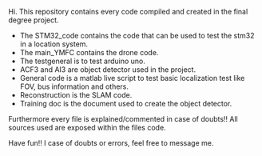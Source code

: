 
Hi. This repository contains every code compiled and created in the final degree project.

- The STM32_code contains the code that can be used to test the stm32 in a location system.
- The main_YMFC contains the drone code.
- The testgeneral is to test arduino uno.
- ACF3 and AI3 are object detector used in the project.
- General code is a matlab live script to test basic localization test like FOV, bus information and others.
- Reconstruction is the SLAM code.
- Training doc is the document used to create the object detector.

Furthermore every file is explained/commented in case of doubts!!
All sources used are exposed within the files code.

Have fun!! I case of doubts or errors, feel free to message me.
